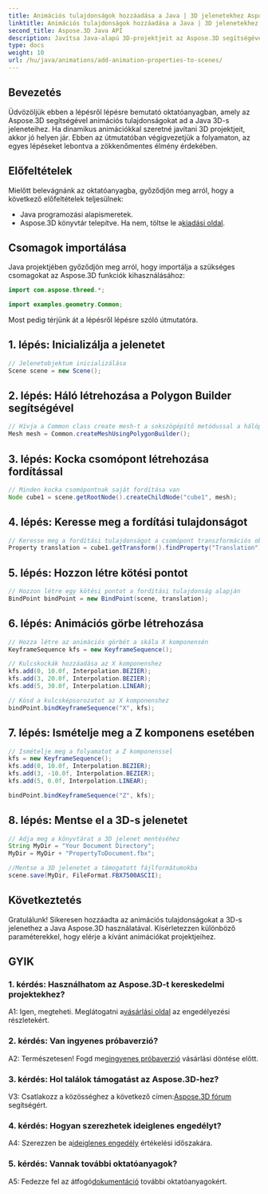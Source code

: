 ```yaml
---
title: Animációs tulajdonságok hozzáadása a Java | 3D jelenetekhez Aspose.3D bemutató
linktitle: Animációs tulajdonságok hozzáadása a Java | 3D jelenetekhez Aspose.3D bemutató
second_title: Aspose.3D Java API
description: Javítsa Java-alapú 3D-projektjeit az Aspose.3D segítségével. Kövesse oktatóanyagunkat az animációs tulajdonságok zökkenőmentes hozzáadásához.
type: docs
weight: 10
url: /hu/java/animations/add-animation-properties-to-scenes/
---
```

## Bevezetés

Üdvözöljük ebben a lépésről lépésre bemutató oktatóanyagban, amely az Aspose.3D segítségével animációs tulajdonságokat ad a Java 3D-s jeleneteihez. Ha dinamikus animációkkal szeretné javítani 3D projektjeit, akkor jó helyen jár. Ebben az útmutatóban végigvezetjük a folyamaton, az egyes lépéseket lebontva a zökkenőmentes élmény érdekében.

## Előfeltételek

Mielőtt belevágnánk az oktatóanyagba, győződjön meg arról, hogy a következő előfeltételek teljesülnek:

- Java programozási alapismeretek.
-  Aspose.3D könyvtár telepítve. Ha nem, töltse le a[kiadási oldal](https://releases.aspose.com/3d/java/).

## Csomagok importálása

Java projektjében győződjön meg arról, hogy importálja a szükséges csomagokat az Aspose.3D funkciók kihasználásához:

```java
import com.aspose.threed.*;

import examples.geometry.Common;
```

Most pedig térjünk át a lépésről lépésre szóló útmutatóra.

## 1. lépés: Inicializálja a jelenetet

```java
// Jelenetobjektum inicializálása
Scene scene = new Scene();
```

## 2. lépés: Háló létrehozása a Polygon Builder segítségével

```java
// Hívja a Common class create mesh-t a sokszögépítő metódussal a hálópéldány beállításához
Mesh mesh = Common.createMeshUsingPolygonBuilder();
```

## 3. lépés: Kocka csomópont létrehozása fordítással

```java
// Minden kocka csomópontnak saját fordítása van
Node cube1 = scene.getRootNode().createChildNode("cube1", mesh);
```

## 4. lépés: Keresse meg a fordítási tulajdonságot

```java
// Keresse meg a fordítási tulajdonságot a csomópont transzformációs objektumán
Property translation = cube1.getTransform().findProperty("Translation");
```

## 5. lépés: Hozzon létre kötési pontot

```java
// Hozzon létre egy kötési pontot a fordítási tulajdonság alapján
BindPoint bindPoint = new BindPoint(scene, translation);
```

## 6. lépés: Animációs görbe létrehozása

```java
// Hozza létre az animációs görbét a skála X komponensén
KeyframeSequence kfs = new KeyframeSequence();

// Kulcskockák hozzáadása az X komponenshez
kfs.add(0, 10.0f, Interpolation.BEZIER);
kfs.add(3, 20.0f, Interpolation.BEZIER);
kfs.add(5, 30.0f, Interpolation.LINEAR);

// Kösd a kulcsképsorozatot az X komponenshez
bindPoint.bindKeyframeSequence("X", kfs);
```

## 7. lépés: Ismételje meg a Z komponens esetében

```java
// Ismételje meg a folyamatot a Z komponenssel
kfs = new KeyframeSequence();
kfs.add(0, 10.0f, Interpolation.BEZIER);
kfs.add(3, -10.0f, Interpolation.BEZIER);
kfs.add(5, 0.0f, Interpolation.LINEAR);

bindPoint.bindKeyframeSequence("Z", kfs);
```

## 8. lépés: Mentse el a 3D-s jelenetet

```java
// Adja meg a könyvtárat a 3D jelenet mentéséhez
String MyDir = "Your Document Directory";
MyDir = MyDir + "PropertyToDocument.fbx";

//Mentse a 3D jelenetet a támogatott fájlformátumokba
scene.save(MyDir, FileFormat.FBX7500ASCII);
```

## Következtetés

Gratulálunk! Sikeresen hozzáadta az animációs tulajdonságokat a 3D-s jelenethez a Java Aspose.3D használatával. Kísérletezzen különböző paraméterekkel, hogy elérje a kívánt animációkat projektjeihez.

## GYIK

### 1. kérdés: Használhatom az Aspose.3D-t kereskedelmi projektekhez?

 A1: Igen, megteheti. Meglátogatni a[vásárlási oldal](https://purchase.aspose.com/buy) az engedélyezési részletekért.

### 2. kérdés: Van ingyenes próbaverzió?

 A2: Természetesen! Fogd meg[ingyenes próbaverzió](https://releases.aspose.com/) vásárlási döntése előtt.

### 3. kérdés: Hol találok támogatást az Aspose.3D-hez?

 V3: Csatlakozz a közösséghez a következő címen:[Aspose.3D fórum](https://forum.aspose.com/c/3d/18) segítségért.

### 4. kérdés: Hogyan szerezhetek ideiglenes engedélyt?

 A4: Szerezzen be a[ideiglenes engedély](https://purchase.aspose.com/temporary-license/) értékelési időszakára.

### 5. kérdés: Vannak további oktatóanyagok?

 A5: Fedezze fel az átfogó[dokumentáció](https://reference.aspose.com/3d/java/) további oktatóanyagokért.